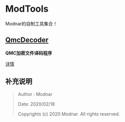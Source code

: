# ModTools

Modnar的自制工具集合！

## [QmcDecoder](./QmcDecoder/)

**QMC加密文件译码程序**

[详情](./QmcDecoder/README.md)

## 补充说明

> Author : Modnar
>
> Date: 2020/02/18
>
> Copyrights (c) 2020 Modnar. All rights reserved.


